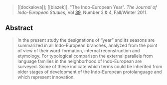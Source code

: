 > [[dockalova]]; [[blazek]]. "The Indo-European Year". *The Journal of Indo-European Studies*, Vol [39](jies-39-2011.md), Number 3 & 4, Fall/Winter 2011.

## Abstract
> In the present study the designations of “year” and its seasons are summarized in all Indo-European branches, analyzed from the point of view of their word-formation, internal reconstruction and etymology. For typological comparison the external parallels from language families in the neighborhood of Indo-European are surveyed. Some of these indicate which terms could be inherited from older stages of development of the Indo-European protolanguage and which represent innovation.